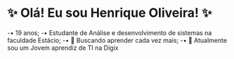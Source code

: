 # ✨ **Olá! Eu sou Henrique Oliveira!** ✨
-•  19 anos;
-•  Estudante de Análise e desenvolvimento de sistemas na faculdade Estácio;
-• 🌱 Buscando aprender cada vez mais;
-• 🔭 Atualmente sou um Jovem aprendiz de TI na Digix

